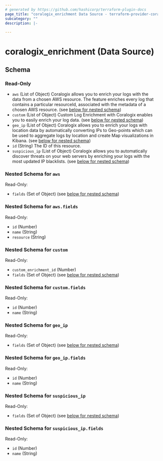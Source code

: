 ```yaml
---
# generated by https://github.com/hashicorp/terraform-plugin-docs
page_title: "coralogix_enrichment Data Source - terraform-provider-coralogix"
subcategory: ""
description: |-
  
---
```


# coralogix_enrichment (Data Source)





<!-- schema generated by tfplugindocs -->
## Schema

### Read-Only

- `aws` (List of Object) Coralogix allows you to enrich your logs with the data from a chosen AWS resource. The feature enriches every log that contains a particular resourceId, associated with the metadata of a chosen AWS resource. (see [below for nested schema](#nestedatt--aws))
- `custom` (List of Object) Custom Log Enrichment with Coralogix enables you to easily enrich your log data. (see [below for nested schema](#nestedatt--custom))
- `geo_ip` (List of Object) Coralogix allows you to enrich your logs with location data by automatically converting IPs to Geo-points which can be used to aggregate logs by location and create Map visualizations in Kibana. (see [below for nested schema](#nestedatt--geo_ip))
- `id` (String) The ID of this resource.
- `suspicious_ip` (List of Object) Coralogix allows you to automatically discover threats on your web servers by enriching your logs with the most updated IP blacklists. (see [below for nested schema](#nestedatt--suspicious_ip))

<a id="nestedatt--aws"></a>
### Nested Schema for `aws`

Read-Only:

- `fields` (Set of Object) (see [below for nested schema](#nestedobjatt--aws--fields))

<a id="nestedobjatt--aws--fields"></a>
### Nested Schema for `aws.fields`

Read-Only:

- `id` (Number)
- `name` (String)
- `resource` (String)



<a id="nestedatt--custom"></a>
### Nested Schema for `custom`

Read-Only:

- `custom_enrichment_id` (Number)
- `fields` (Set of Object) (see [below for nested schema](#nestedobjatt--custom--fields))

<a id="nestedobjatt--custom--fields"></a>
### Nested Schema for `custom.fields`

Read-Only:

- `id` (Number)
- `name` (String)



<a id="nestedatt--geo_ip"></a>
### Nested Schema for `geo_ip`

Read-Only:

- `fields` (Set of Object) (see [below for nested schema](#nestedobjatt--geo_ip--fields))

<a id="nestedobjatt--geo_ip--fields"></a>
### Nested Schema for `geo_ip.fields`

Read-Only:

- `id` (Number)
- `name` (String)



<a id="nestedatt--suspicious_ip"></a>
### Nested Schema for `suspicious_ip`

Read-Only:

- `fields` (Set of Object) (see [below for nested schema](#nestedobjatt--suspicious_ip--fields))

<a id="nestedobjatt--suspicious_ip--fields"></a>
### Nested Schema for `suspicious_ip.fields`

Read-Only:

- `id` (Number)
- `name` (String)
